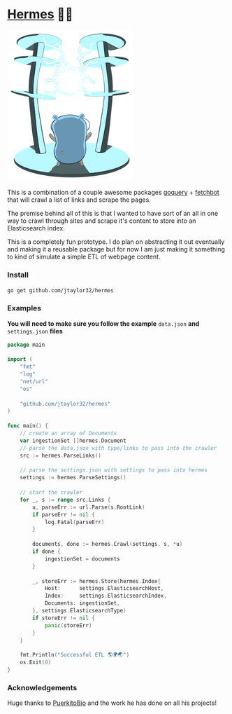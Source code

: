 # [Hermes](https://en.wikipedia.org/wiki/Hermes) 🏃💨

![Boom](./docs/static_files/power-to-the-masses.png)

This is a combination of a couple awesome packages [goquery](https://github.com/PuerkitoBio/goquery) + [fetchbot](https://github.com/PuerkitoBio/fetchbot) that will crawl a list of links and scrape the pages.

The premise behind all of this is that I wanted to have sort of an all in one way to crawl through sites and scrape it's content to store into an Elasticsearch index.

This is a completely fun prototype.  I do plan on abstracting it out eventually and making it a reusable package but for now I am just making it something to kind of simulate a simple ETL of webpage content.

### Install

`go get github.com/jtaylor32/hermes`

### Examples

**You will need to make sure you follow the example** `data.json` **and** `settings.json` **files**

```go
package main

import (
	"fmt"
	"log"
	"net/url"
	"os"

	"github.com/jtaylor32/hermes"
)

func main() {
	// create an array of Documents
	var ingestionSet []hermes.Document
	// parse the data.json with type/links to pass into the crawler
	src := hermes.ParseLinks()

	// parse the settings.json with settings to pass into hermes
	settings := hermes.ParseSettings()

	// start the crawler
	for _, s := range src.Links {
		u, parseErr := url.Parse(s.RootLink)
		if parseErr != nil {
			log.Fatal(parseErr)
		}

		documents, done := hermes.Crawl(settings, s, *u)
		if done {
			ingestionSet = documents
		}

		_, storeErr := hermes.Store(hermes.Index{
			Host:      settings.ElasticsearchHost,
			Index:     settings.ElasticsearchIndex,
			Documents: ingestionSet,
		}, settings.ElasticsearchType)
		if storeErr != nil {
			panic(storeErr)
		}
	}

	fmt.Println("Successful ETL 🌎🌍🌏")
	os.Exit(0)
}

```

### Acknowledgements

Huge thanks to [PuerkitoBio](https://github.com/PuerkitoBio) and the work he has done on all his projects!
